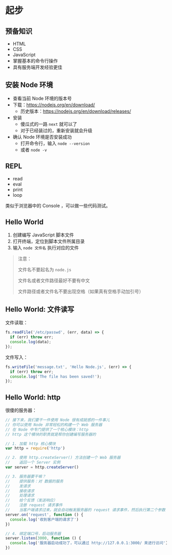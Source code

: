 # 起步

## 预备知识

- HTML
- CSS
- JavaScript
- 掌握基本的命令行操作
- 具有服务端开发经验更佳

## 安装 Node 环境

- 查看当前 Node 环境的版本号
- 下载：https://nodejs.org/en/download/
  - 历史版本：https://nodejs.org/en/download/releases/
- 安装
  - 傻瓜式的一路 `next` 就可以了
  - 对于已经装过的，重新安装就会升级
- 确认 Node 环境是否安装成功
  - 打开命令行，输入 `node --version`
  - 或者 `node -v`

## REPL

- read
- eval
- print
- loop

类似于浏览器中的 Console ，可以做一些代码测试。

## Hello World

1. 创建编写 JavaScript 脚本文件
2. 打开终端，定位到脚本文件所属目录
3. 输入 `node 文件名` 执行对应的文件

> 注意：
>
> 文件名不要起名为 `node.js`
>
> 文件名或者文件路径最好不要有中文
>
> 文件路径或者文件名不要出现空格（如果真有空格手动加引号）



## Hello World: 文件读写

文件读取：

```javascript
fs.readFile('/etc/passwd', (err, data) => {
  if (err) throw err;
  console.log(data);
});
```

文件写入：

```javascript
fs.writeFile('message.txt', 'Hello Node.js', (err) => {
  if (err) throw err;
  console.log('The file has been saved!');
});
```

## Hello World: http

很傻的服务器：

```javascript
// 接下来，我们要干一件使用 Node 很有成就感的一件事儿
// 你可以使用 Node 非常轻松的构建一个 Web 服务器
// 在 Node 中专门提供了一个核心模块：http
// http 这个模块的职责就是帮你创建编写服务器的

// 1. 加载 http 核心模块
var http = require('http')

// 2. 使用 http.createServer() 方法创建一个 Web 服务器
//    返回一个 Server 实例
var server = http.createServer()

// 3. 服务器要干嘛？
//    提供服务：对 数据的服务
//    发请求
//    接收请求
//    处理请求
//    给个反馈（发送响应）
//    注册 request 请求事件
//    当客户端请求过来，就会自动触发服务器的 request 请求事件，然后执行第二个参数：回调处理函数
server.on('request', function () {
  console.log('收到客户端的请求了')
})

// 4. 绑定端口号，启动服务器
server.listen(3000, function () {
  console.log('服务器启动成功了，可以通过 http://127.0.0.1:3000/ 来进行访问')
})
```
